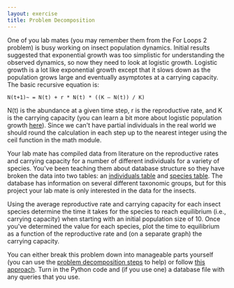 ```yaml
---
layout: exercise
title: Problem Decomposition
---
```


One of you lab mates (you may remember them from the For Loops 2
problem) is busy working on insect population dynamics. Initial results
suggested that exponential growth was too simplistic for understanding
the observed dynamics, so now they need to look at logistic growth.
Logistic growth is a lot like exponential growth except that it slows
down as the population grows large and eventually asymptotes at a
carrying capacity. The basic recursive equation is:

`N(t+1)~ = N(t) + r * N(t) * ((K – N(t)) / K)`

N(t) is the abundance at a given time step, r is the reproductive rate,
and K is the carrying capacity (you can learn a bit more about logistic
population growth
[here](http://en.wikipedia.org/wiki/Logistic_function#In_ecology:_modeling_population_growth)).
Since we can't have partial individuals in the real world we should
round the calculation in each step up to the nearest integer using the
ceil function in the math module.

Your lab mate has compiled data from literature on the reproductive
rates and carrying capacity for a number of different individuals for a
variety of species. You've been teaching them about database structure
so they have broken the data into two tables: an [individuals
table](http://www.programmingforbiologists.org/sites/programmingforbiologists.org/files/individuals_table.csv)
and [species
table](http://www.programmingforbiologists.org/sites/programmingforbiologists.org/files/species_table.csv).
The database has information on several different taxonomic groups, but
for this project your lab mate is only interested in the data for the
insects.

Using the average reproductive rate and carrying capacity for each
insect species determine the time it takes for the species to reach
equilibrium (i.e., carrying capacity) when starting with an initial
population size of 10. Once you've determined the value for each
species, plot the time to equilibrium as a function of the reproductive
rate and (on a separate graph) the carrying capacity.

You can either break this problem down into manageable parts yourself
(you can use the [problem decomposition
steps](http://www.programmingforbiologists.org/problem-decomposition-steps)
to help) or follow [this
approach](http://www.programmingforbiologists.org/problem-decomposition-problem-decomposition).
Turn in the Python code and (if you use one) a database file with any
queries that you use.

